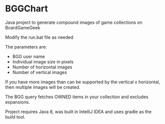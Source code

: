 # BGGChart
Java project to generate compound images of game collections on BoardGameGeek

Modify the run.bat file as needed

The parameters are:
 - BGG user name
 - Individual image size in pixels
 - Number of horizontal images
 - Number of vertical images
 
 If you have more images than can be supported by the vertical x horizontal, 
 then multiple images will be created.
 
 The BGG query fetches OWNED items in your collection and excludes expansions.
 
 Project requires Java 8, was built in IntelliJ IDEA and uses gradle as the build tool.
